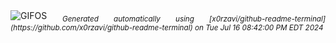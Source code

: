 <div align="justify">
<picture>
    <source media="(prefers-color-scheme: dark)" srcset="https://i.ibb.co/Xpx52YX/output-gif.gif">
    <source media="(prefers-color-scheme: light)" srcset="https://i.ibb.co/Xpx52YX/output-gif.gif">
    <img alt="GIFOS" src="https://i.ibb.co/Xpx52YX/output-gif.gif">
</picture>
<sub><i>Generated automatically using [x0rzavi/github-readme-terminal](https://github.com/x0rzavi/github-readme-terminal) on Tue Jul 16 08:42:00 PM EDT 2024</i></sub>
</div>

<!--  -->